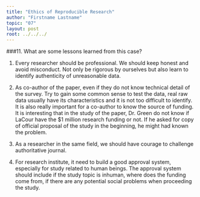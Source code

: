 ```yaml
---
title: "Ethics of Reproducible Research"
author: "Firstname Lastname"
topic: "07"
layout: post
root: ../../../
---
```



###11. What are some lessons learned from this case? 
1.	Every researcher should be professional. We should keep honest and avoid misconduct. Not only be rigorous by ourselves but also learn to identify authenticity of unreasonable data. 

2.	As co-author of the paper, even if they do not know technical detail of the survey. Try to gain some common sense to test the data, real raw data usually have its characteristics and it is not too difficult to identify. It is also really important for a co-author to know the source of funding. It is interesting that in the study of the paper, Dr. Green do not know if LaCour have the $1 million research funding or not. If he asked for copy of official proposal of the study in the beginning, he might had known the problem.

3.	As a researcher in the same field, we should have courage to challenge authoritative journal. 

4.	For research institute, it need to build a good approval system, especially for study related to human beings. The approval system should include if the study topic is inhuman, where does the funding come from, if there are any potential social problems when proceeding the study.
